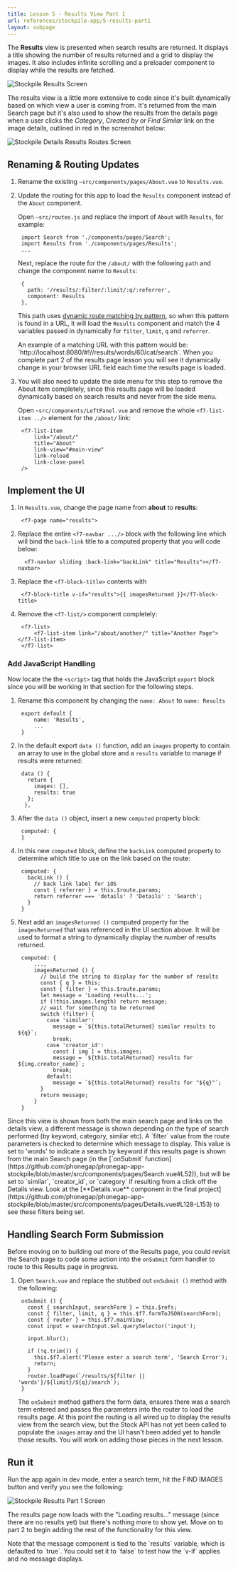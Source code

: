 ```yaml
---
title: Lesson 5 - Results View Part 1
url: references/stockpile-app/5-results-part1
layout: subpage
---
```

The **Results** view is presented when search results are returned. It displays a title showing the number of results returned and a grid to display the images. It also includes infinite scrolling and a preloader component to display while the results are fetched. 

<img class="mobile-image" src="/images/stockpile/android/results.png" alt="Stockpile Results Screen"/>

The results view is a little more extensive to code since it's built dynamically based on which view a user is coming from. It's returned from the main Search page but it's also used to show the results from the details page when a user clicks the *Category*, *Created by* or *Find Similar* link on the image details, outlined in red in the screenshot below:

<img class="mobile-image" src="/images/stockpile/details-results-routes.png" alt="Stockpile Details Results Routes Screen"/>

## Renaming & Routing Updates
1. Rename the existing `~src/components/pages/About.vue` to `Results.vue`. 
2. Update the routing for this app to load the `Results` component instead of the `About` component. 

   Open `~src/routes.js` and replace the import of `About` with `Results`, for example:

	    import Search from './components/pages/Search';
	    import Results from './components/pages/Results';
	    ...

   Next, replace the route for the `/about/` with the following `path` and change the component name to `Results`:
   
	    {
		  path: '/results/:filter/:limit/:q/:referrer',
		  component: Results
		},
        
   This path uses [dynamic route matching by pattern](http://framework7.io/vue/navigation-router.html), so when this pattern is found in a URL, it will load the `Results` component and match the 4 variables passed in dynamically for `filter`, `limit`, `q` and `referrer`. 
   
   <div class="alert--tip">An example of a matching URL with this pattern would be:  `http://localhost:8080/#!//results/words/60/cat/search`. When you complete part 2 of the results page lesson you will see it dynamically change in your browser URL field each time the results page is loaded.</div>

3. You will also need to update the side menu for this step to remove the About item completely, since this results page will be loaded dynamically based on search results and never from the side menu. 

    Open `~src/components/LeftPanel.vue` and remove the whole `<f7-list-item ../>` element for the `/about/` link:

	    <f7-list-item
	        link="/about/"
	        title="About"
	        link-view="#main-view"
	        link-reload
	        link-close-panel
	    />

## Implement the UI 
1. In `Results.vue`, change the page name from **about** to **results**:

		<f7-page name="results">

2. Replace the entire `<f7-navbar .../>` block with the following line which will bind the `back-link` title to a computed property that you will code below:

		 <f7-navbar sliding :back-link="backLink" title="Results"></f7-navbar>

3. Replace the `<f7-block-title>` contents with

		<f7-block-title v-if="results">{{ imagesReturned }}</f7-block-title>

4. Remove the `<f7-list/>` component completely: 

		<f7-list>
		    <f7-list-item link="/about/another/" title="Another Page"></f7-list-item>
        </f7-list>

### Add JavaScript Handling
Now locate the the `<script>` tag that holds the JavaScript `export` block since you will be working in that section for the following steps.

1. Rename this component by changing the `name: About` to `name: Results`

		export default {
	        name: 'Results',
	        ...
	    }

1. In the default export `data ()` function, add an `images` property to contain an array to use in the global store and a `results` variable to manage if results were returned:

		data () {
          return {
            images: [],
            results: true
          };
		 },


3. After the `data ()` object, insert a new `computed` property block:

		computed: {
		}

6. In this new `computed` block, define the `backLink` computed property to determine which title to use on the link based on the route:

		computed: {
          backLink () {
            // back link label for iOS
            const { referrer } = this.$route.params;
            return referrer === 'details' ? 'Details' : 'Search';
          }
        }

7. Next add an `imagesReturned ()` computed property for the `imagesReturned` that was referenced in the UI section above. It will be used to format a string to dynamically display the number of results returned. 

		computed: {	
            ...,
			imagesReturned () {
			  // build the string to display for the number of results
			  const { q } = this;
			  const { filter } = this.$route.params;
			  let message = 'Loading results...';
			  if (!this.images.length) return message;
			  // wait for something to be returned
			  switch (filter) {
			    case 'similar':
			      message = `${this.totalReturned} similar results to ${q}`;
			      break;
			    case 'creator_id':
			      const [ img ] = this.images;
			      message = `${this.totalReturned} results for ${img.creator_name}`;
			      break;
			    default:
			      message = `${this.totalReturned} results for "${q}"`;
			  }
			  return message;
			}
		}

<div class="alert--info">Since this view is shown from both the main search page and links on the details view, a different message is shown depending on the type of search performed (by keyword, category, similar etc). A `filter` value from the route parameters is checked to determine which message to display. This value is set to 'words' to indicate a search by keyword if this results page is shown from the main Search page (in the [`onSubmit` function](https://github.com/phonegap/phonegap-app-stockpile/blob/master/src/components/pages/Search.vue#L52)), but will be set to `similar`, `creator_id`, or `category` if resulting from a click off the Details view. Look at the [**Details.vue** component in the final project](https://github.com/phonegap/phonegap-app-stockpile/blob/master/src/components/pages/Details.vue#L128-L153) to see these filters being set.</div>

## Handling Search Form Submission
Before moving on to building out more of the Results page, you could revisit the Search page to code some action into the `onSubmit` form handler to route to this Results page in progress. 

1. Open `Search.vue` and replace the stubbed out `onSubmit ()` method with the following:

		onSubmit () {
		  const { searchInput, searchForm } = this.$refs;
		  const { filter, limit, q } = this.$f7.formToJSON(searchForm);
		  const { router } = this.$f7.mainView;
		  const input = searchInput.$el.querySelector('input');

		  input.blur();

		  if (!q.trim()) {
		    this.$f7.alert('Please enter a search term', 'Search Error');
		    return;
		  }
		  router.loadPage(`/results/${filter || 'words'}/${limit}/${q}/search`);
		}
    
    The `onSubmit` method gathers the form data, ensures there was a search term entered and passes the parameters into the router to load the results page. At this point the routing is all wired up to display the results view from the search view, but the Stock API has not yet been called to populate the `images` array and the UI hasn't been added yet to handle those results. You will work on adding those pieces in the next lesson. 

## Run it
Run the app again in dev mode, enter a search term, hit the FIND IMAGES button and verify you see the following:

<img class="mobile-image" src="/images/stockpile/6-results-part1.png" alt="Stockpile Results Part 1 Screen"/>

The results page now loads with the "Loading results..." message (since there are no results yet) but there's nothing more to show yet. Move on to part 2 to begin adding the rest of the functionality for this view.

<div class="alert--tip">Note that the message component is tied to the `results` variable, which is defaulted to `true`. You could set it to `false` to test how the `v-if` applies and no message displays.</div>
